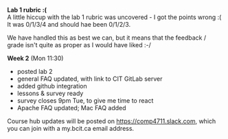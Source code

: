 **Lab 1 rubric :(**  
A little hiccup with the lab 1 rubric was uncovered - I got the points wrong :(
It was 0/1/3/4 and should hae been 0/1/2/3.

We have handled this as best we can, but it means that the feedback / grade
isn't quite as proper as I would have liked :-/

**Week 2** (Mon 11:30)  
- posted lab 2
- general FAQ updated, with link to CIT GitLab server
- added github integration
- lessons & survey ready
- survey closes 9pm Tue, to give me time to react
- Apache FAQ updated; Mac FAQ added

Course hub updates will be posted on https://comp4711.slack.com, which you
can join with a my.bcit.ca email address.